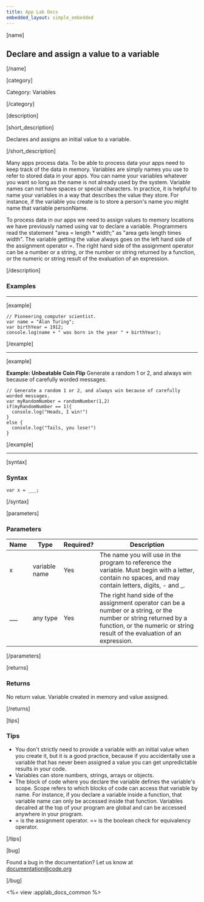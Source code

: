 ```yaml
---
title: App Lab Docs
embedded_layout: simple_embedded
---
```


[name]

## Declare and assign a value to a variable

[/name]

[category]

Category: Variables

[/category]

[description]

[short_description]

Declares and assigns an initial value to a variable.

[/short_description]

Many apps process data. To be able to process data your apps need to keep track of the data in memory. Variables are simply names you use to refer to stored data in your apps. You can name your variables whatever you want so long as the name is not already used by the system. Variable names can not have spaces or special characters. In practice, it is helpful to name your variables in a way that describes the value they store. For instance, if the variable you create is to store a person's name you might name that variable personName.

To process data in our apps we need to assign values to memory locations we have previously named using var to declare a variable. Programmers read the statement "area = length * width;" as "area gets length times width". The variable getting the value always goes on the left hand side of the assignment operator =. The right hand side of the assignment operator can be a number or a string, or the number or string returned by a function, or the numeric or string result of the evaluation of an expression.

[/description]

### Examples
____________________________________________________

[example]


```
// Pioneering computer scientist.
var name = "Alan Turing";
var birthYear = 1912;
console.log(name + " was born in the year " + birthYear);
```

[/example]

____________________________________________________

[example]

**Example: Unbeatable Coin Flip** Generate a random 1 or 2, and always win because of carefully worded messages.

```
// Generate a random 1 or 2, and always win because of carefully worded messages.
var myRandomNumber = randomNumber(1,2)
if(myRandomNumber == 1){
  console.log("Heads, I win!")
}
else {
  console.log("Tails, you lose!")
}
```

[/example]

____________________________________________________

[syntax]

### Syntax

```
var x = ___;
```

[/syntax]

[parameters]

### Parameters

| Name  | Type | Required? | Description |
|-----------------|------|-----------|-------------|
| x | variable name | Yes | The name you will use in the program to reference the variable. Must begin with a letter, contain no spaces, and may contain letters, digits, - and _. |
| ___ | any type | Yes | The right hand side of the assignment operator can be a number or a string, or the number or string returned by a function, or the numeric or string result of the evaluation of an expression. |

[/parameters]

[returns]

### Returns
No return value. Variable created in memory and value assigned.

[/returns]

[tips]

### Tips
- You don't strictly need to provide a variable with an initial value when you create it, but it is a good practice, because if you accidentally use a variable that has never been assigned a value you can get unpredictable results in your code.
- Variables can store numbers, strings, arrays or objects.
- The block of code where you declare the variable defines the variable's scope. Scope refers to which blocks of code can access that variable by name. For instance, if you declare a variable inside a function, that variable name can only be accessed inside that function. Variables decalred at the top of your program are global and can be accessed anywhere in your program.
- = is the assignment operator. == is the boolean check for equivalency operator.


[/tips]

[bug]

Found a bug in the documentation? Let us know at documentation@code.org

[/bug]

<%= view :applab_docs_common %>
